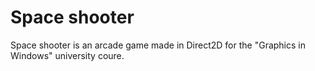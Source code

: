 # Space shooter
Space shooter is an arcade game made in Direct2D for the "Graphics in Windows" university coure. 
